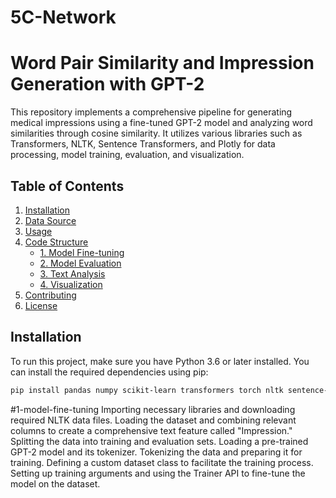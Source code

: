 # 5C-Network
# Word Pair Similarity and Impression Generation with GPT-2

This repository implements a comprehensive pipeline for generating medical impressions using a fine-tuned GPT-2 model and analyzing word similarities through cosine similarity. It utilizes various libraries such as Transformers, NLTK, Sentence Transformers, and Plotly for data processing, model training, evaluation, and visualization.

## Table of Contents
1. [Installation](#installation)
2. [Data Source](#data-source)
3. [Usage](#usage)
4. [Code Structure](#code-structure)
   - [1. Model Fine-tuning](#1-model-fine-tuning)
   - [2. Model Evaluation](#2-model-evaluation)
   - [3. Text Analysis](#3-text-analysis)
   - [4. Visualization](#4-visualization)
5. [Contributing](#contributing)
6. [License](#license)

## Installation

To run this project, make sure you have Python 3.6 or later installed. You can install the required dependencies using pip:

```bash
pip install pandas numpy scikit-learn transformers torch nltk sentence-transformers matplotlib seaborn plotly evaluate rouge_score
```

#1-model-fine-tuning
Importing necessary libraries and downloading required NLTK data files.
Loading the dataset and combining relevant columns to create a comprehensive text feature called "Impression."
Splitting the data into training and evaluation sets.
Loading a pre-trained GPT-2 model and its tokenizer.
Tokenizing the data and preparing it for training.
Defining a custom dataset class to facilitate the training process.
Setting up training arguments and using the Trainer API to fine-tune the model on the dataset.

